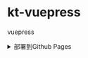 # kt-vuepress
vuepress

<details>
  <summary>部署到Github Pages</summary>

  1. config.js里主要配置如下：
	
	```js
	themeConfig: {
	   repo: 'likwotsing/kt-vuepress',
	   docsDir: 'docs',
	   lastUpdated: '上次更新',
	   editLinks: true,
	   editLinkText: '在GitHub上编辑此页'
	}
	```

  2. 根目录下添加`deploy.sh`文件

	```bash
     #!/usr/bin/env sh
     
     # 确保脚本抛出遇到的错误
     set -e
     
     # 生成静态文件
     npm run docs:build
     
     # 进入生成的文件夹
     cd docs/.vuepress/dist
     
     # 如果是发布到自定义域名
     # echo 'www.example.com' > CNAME
     
     git init
     git add -A
     git commit -m 'deploy'
     
     # 如果发布到 https://<USERNAME>.github.io
     # git push -f git@github.com:<USERNAME>/<USERNAME>.github.io.git master
     
     # 如果发布到 https://<USERNAME>.github.io/<REPO>
      git push -f git@github.com:likwotsing/kt-vuepress.git master:gh-pages
     
     cd -
     ```

3. package.json里添加script

   ```js
   "deploy": "bash deploy.sh"
   ```

4. 在**git bash**里执行命令

   ```bash
   npm run deploy
   ```

5. 访问链接

   ```js
   https://likwotsing.github.io/kt-vuepress/
   ```

</details>



